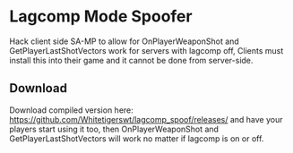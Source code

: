 Lagcomp Mode Spoofer
=============

Hack client side SA-MP to allow for OnPlayerWeaponShot and GetPlayerLastShotVectors work for servers with lagcomp off, Clients must install this into their game and it cannot be done from server-side.


Download
-------------
Download compiled version here: https://github.com/Whitetigerswt/lagcomp_spoof/releases/
and have your players start using it too, then OnPlayerWeaponShot and GetPlayerLastShotVectors will work no matter if lagcomp is on or off.
